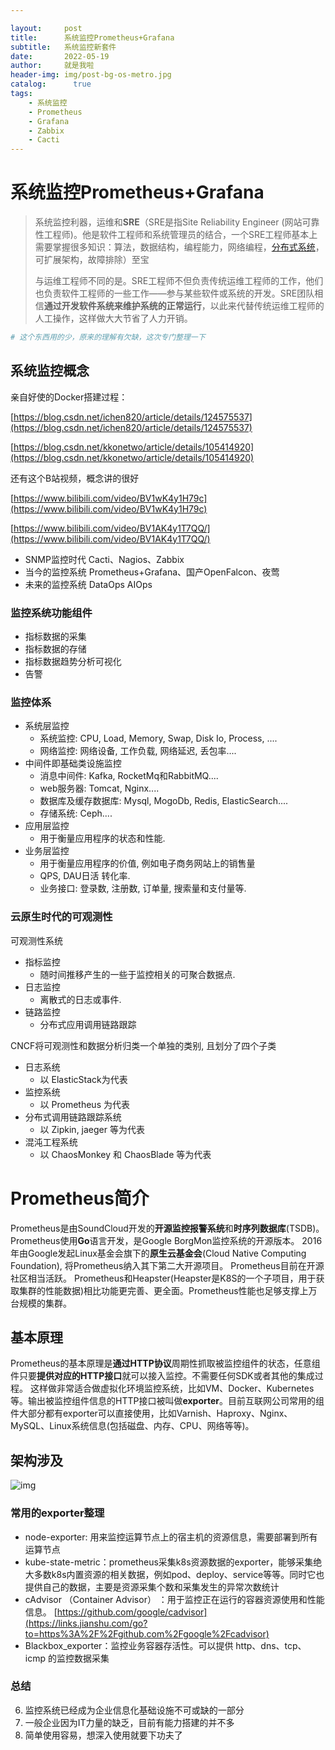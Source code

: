 ```yaml
---

layout:     post
title:      系统监控Prometheus+Grafana
subtitle:   系统监控新套件
date:       2022-05-19
author:     就是我啦
header-img: img/post-bg-os-metro.jpg
catalog: 	  true
tags:
    - 系统监控    
    - Prometheus        
    - Grafana      
    - Zabbix    
    - Cacti
---
```


# 系统监控Prometheus+Grafana

> 系统监控利器，运维和**SRE**（SRE是指Site Reliability Engineer (网站可靠性工程师)。他是软件工程师和系统管理员的结合，一个SRE工程师基本上需要掌握很多知识：算法，数据结构，编程能力，网络编程，[分布式系统](https://baike.baidu.com/item/分布式系统/4905336)，可扩展架构，故障排除）至宝
>
> 与运维工程师不同的是。SRE工程师不但负责传统运维工程师的工作，他们也负责软件工程师的一些工作——参与某些软件或系统的开发。SRE团队相信**通过开发软件系统来维护系统的正常运行**，以此来代替传统运维工程师的人工操作，这样做大大节省了人力开销。

```sh
# 这个东西用的少，原来的理解有欠缺，这次专门整理一下
```

## 系统监控概念

亲自好使的Docker搭建过程：

[https://blog.csdn.net/ichen820/article/details/124575537](https://blog.csdn.net/ichen820/article/details/124575537)

[https://blog.csdn.net/kkonetwo/article/details/105414920](https://blog.csdn.net/kkonetwo/article/details/105414920)

还有这个B站视频，概念讲的很好

[https://www.bilibili.com/video/BV1wK4y1H79c](https://www.bilibili.com/video/BV1wK4y1H79c)

[https://www.bilibili.com/video/BV1AK4y1T7QQ/](https://www.bilibili.com/video/BV1AK4y1T7QQ/)

* SNMP监控时代   Cacti、Nagios、Zabbix
* 当今的监控系统   Prometheus+Grafana、国产OpenFalcon、夜莺
* 未来的监控系统  DataOps  AIOps

### 监控系统功能组件

- 指标数据的采集
- 指标数据的存储
- 指标数据趋势分析可视化
- 告警

### 监控体系

- 系统层监控
  - 系统监控: CPU, Load, Memory, Swap, Disk Io, Process, ....
  - 网络监控: 网络设备, 工作负载, 网络延迟, 丢包率....
- 中间件即基础类设施监控
  - 消息中间件: Kafka, RocketMq和RabbitMQ....
  - web服务器: Tomcat, Nginx....
  - 数据库及缓存数据库: Mysql, MogoDb, Redis, ElasticSearch....
  - 存储系统: Ceph....
- 应用层监控
  - 用于衡量应用程序的状态和性能.
- 业务层监控
  - 用于衡量应用程序的价值, 例如电子商务网站上的销售量
  - QPS, DAU日活 转化率.
  - 业务接口: 登录数, 注册数, 订单量, 搜索量和支付量等.

### 云原生时代的可观测性

可观测性系统

- 指标监控
  - 随时间推移产生的一些于监控相关的可聚合数据点.
- 日志监控
  - 离散式的日志或事件.
- 链路监控
  - 分布式应用调用链路跟踪

CNCF将可观测性和数据分析归类一个单独的类别, 且划分了四个子类

- 日志系统
  - 以 ElasticStack为代表
- 监控系统
  - 以 Prometheus 为代表
- 分布式调用链路跟踪系统
  - 以 Zipkin, jaeger 等为代表
- 混沌工程系统
  - 以 ChaosMonkey 和 ChaosBlade 等为代表



# Prometheus简介

Prometheus是由SoundCloud开发的**开源监控报警系统**和**时序列数据库**(TSDB)。
 Prometheus使用**Go**语言开发，是Google BorgMon监控系统的开源版本。 2016年由Google发起Linux基金会旗下的**原生云基金会**(Cloud Native Computing Foundation), 将Prometheus纳入其下第二大开源项目。 Prometheus目前在开源社区相当活跃。
 Prometheus和Heapster(Heapster是K8S的一个子项目，用于获取集群的性能数据)相比功能更完善、更全面。Prometheus性能也足够支撑上万台规模的集群。

## 基本原理

Prometheus的基本原理是**通过HTTP协议**周期性抓取被监控组件的状态，任意组件只要**提供对应的HTTP接口**就可以接入监控。不需要任何SDK或者其他的集成过程。
 这样做非常适合做虚拟化环境监控系统，比如VM、Docker、Kubernetes等。输出被监控组件信息的HTTP接口被叫做**exporter**。目前互联网公司常用的组件大部分都有exporter可以直接使用，比如Varnish、Haproxy、Nginx、MySQL、Linux系统信息(包括磁盘、内存、CPU、网络等等)。

## 架构涉及

![img](https://upload-images.jianshu.io/upload_images/26511039-2c7e2d801b84d75b.png?imageMogr2/auto-orient/strip|imageView2/2/format/webp)



### 常用的exporter整理

- node-exporter: 用来监控运算节点上的宿主机的资源信息，需要部署到所有运算节点
- kube-state-metric：prometheus采集k8s资源数据的exporter，能够采集绝大多数k8s内置资源的相关数据，例如pod、deploy、service等等。同时它也提供自己的数据，主要是资源采集个数和采集发生的异常次数统计
- cAdvisor （Container Advisor） ：用于监控正在运行的容器资源使用和性能信息。
   [https://github.com/google/cadvisor](https://links.jianshu.com/go?to=https%3A%2F%2Fgithub.com%2Fgoogle%2Fcadvisor)
- Blackbox_exporter：监控业务容器存活性。可以提供 http、dns、tcp、icmp 的监控数据采集



### 总结

6. 监控系统已经成为企业信息化基础设施不可或缺的一部分
6. 一般企业因为IT力量的缺乏，目前有能力搭建的并不多
6. 简单使用容易，想深入使用就要下功夫了

